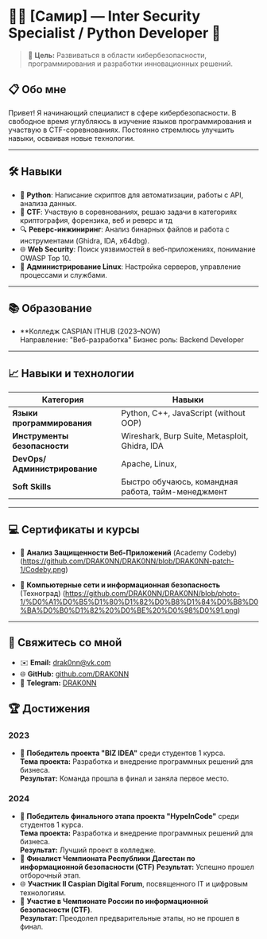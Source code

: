 # 👨‍💻 [Самир] — Inter Security Specialist / Python Developer 🚀

> 🎯 **Цель:** Развиваться в области кибербезопасности, программирования и разработки инновационных решений.

## 📋 **Обо мне**
Привет! Я начинающий специалист в сфере кибербезопасности. В свободное время углубляюсь в изучение языков программирования и участвую в CTF-соревнованиях. Постоянно стремлюсь улучшить навыки, осваивая новые технологии.

---

## 🛠️ **Навыки**
- 🐍 **Python**: Написание скриптов для автоматизации, работы с API, анализа данных.
- 🎯 **CTF**: Участвую в соревнованиях, решаю задачи в категориях криптография, форензика, веб и реверс и тд
- 🔍 **Реверс-инжиниринг**: Анализ бинарных файлов и работа с инструментами (Ghidra, IDA, x64dbg).
- 🌐 **Web Security**: Поиск уязвимостей в веб-приложениях, понимание OWASP Top 10.
- 📖 **Администрирование Linux**: Настройка серверов, управление процессами и службами.

---

## 📚 **Образование**
- **Колледж CASPIAN ITHUB  (2023–NOW)  
  Направление: "Веб-разработка"
  Бизнес роль: Backend Developer

---
## 📈 **Навыки и технологии**
| Категория                    | Навыки                                             |
| ---------------------------- | -------------------------------------------------- |
| **Языки программирования**   | Python, C++, JavaScript (without OOP)              |
| **Инструменты безопасности** | Wireshark, Burp Suite, Metasploit, Ghidra, IDA     |
| **DevOps/Администрирование** | Apache, Linux,                                     |
| **Soft Skills**              | Быстро обучаюсь, командная работа, тайм-менеджмент |

---

## 💻 **Сертификаты и курсы**
- 📜 **Анализ Защищенности Веб-Приложений** (Academy Codeby)  (https://github.com/DRAK0NN/DRAK0NN/blob/DRAK0NN-patch-1/Codeby.png)

- 📜 **Компьютерные сети и информационная безопасность** (Техноград) (https://github.com/DRAK0NN/DRAK0NN/blob/photo-1/%D0%A1%D0%B5%D1%80%D1%82%D0%B8%D1%84%D0%B8%D0%BA%D0%B0%D1%82%20%D0%BE%20%D0%98%D0%91.png)
  

---

## 🌟 **Свяжитесь со мной**
- ✉️ **Email:** drak0nn@vk.com
- 🌐 **GitHub:** [github.com/DRAK0NN](https://github.com/DRAK0NN)
- 📱 **Telegram:** [DRAK0NN](https://t.me/DRAK0NN)

## 🏆 **Достижения**
### 2023  
- 🥇 **Победитель проекта "BIZ IDEA"** среди студентов 1 курса.  
  **Тема проекта:** Разработка и внедрение программных решений для бизнеса.  
  **Результат:** Команда прошла в финал и заняла первое место.

### 2024  
- 🥇 **Победитель финального этапа проекта "HypeInCode"** среди студентов 1 курса.  
  **Тема проекта:** Разработка и внедрение программных решений для бизнеса.  
  **Результат:** Лучший проект в колледже.
- 🎯 **Финалист Чемпионата Республики Дагестан по информационной безопасности (CTF)**
  **Результат:** Успешно прошел отборочный этап.  
- 🌐 **Участник II Caspian Digital Forum**, посвященного IT и цифровым технологиям.  
- 🏅 **Участие в Чемпионате России по информационной безопасности (CTF)**.  
  **Результат:** Преодолел предварительные этапы, но не прошел в финал.

